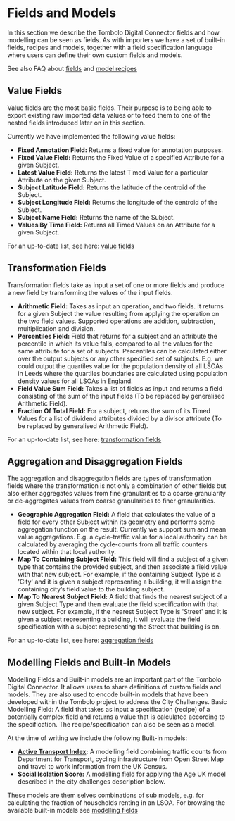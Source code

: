 # Fields and Models

In this section we describe the Tombolo Digital Connector fields and how modelling can be seen as fields. As with importers we have a set of built-in fields, recipes and models, together with a field specification language where users can define their own custom fields and models.

See also FAQ about [fields](Frequently-Asked-Questions.md#fields) and [model recipes](Frequently-Asked-Questions.md#model-recipes)

## Value Fields

Value fields are the most basic fields. Their purpose is to being able to export existing raw imported data values or to feed them to one of the nested fields introduced later on in this section.

Currently we have implemented the following value fields:

- __Fixed Annotation Field:__ Returns a fixed value for annotation purposes.
- __Fixed Value Field:__ Returns the Fixed Value of a specified Attribute for a given Subject.
- __Latest Value Field:__ Returns the latest Timed Value for a particular Attribute on the given Subject.
- __Subject Latitude Field:__ Returns the latitude of the centroid of the Subject.
- __Subject Longitude Field:__ Returns the longitude of the centroid of the Subject.
- __Subject Name Field:__ Returns the name of the Subject.
- __Values By Time Field:__ Returns all Timed Values on an Attribute for a given Subject.

For an up-to-date list, see here: [value fields](https://github.com/FutureCitiesCatapult/TomboloDigitalConnector/tree/master/src/main/java/uk/org/tombolo/field/value)

## Transformation Fields
Transformation fields take as input a set of one or more fields and produce a new field by transforming the values of the input fields.

- __Arithmetic Field:__ Takes as input an operation, and two fields. It returns for a given Subject the value resulting from applying the operation on the two field values. Supported operations are addition, subtraction, multiplication and division.
- __Percentiles Field:__ Field that returns for a subject and an attribute the percentile in which its value falls, compared to all the values for the same attribute for a set of subjects. Percentiles can be calculated either over the output subjects or any other specified set of subjects. E.g. we could output the quartiles value for the population density of all LSOAs in Leeds where the quartiles boundaries are calculated using population density values for all LSOAs in England.
- __Field Value Sum Field:__ Takes a list of fields as input and returns a field consisting of the sum of the input fields (To be replaced by generalised Arithmetic Field).
- __Fraction Of Total Field:__ For a subject, returns the sum of its Timed Values for a list of dividend attributes divided by a divisor attribute (To be replaced by generalised Arithmetic Field).

For an up-to-date list, see here: [transformation fields](https://github.com/FutureCitiesCatapult/TomboloDigitalConnector/tree/master/src/main/java/uk/org/tombolo/field/transformation)

## Aggregation and Disaggregation Fields
The aggregation and disaggregation fields are types of transformation fields where the transformation is not only a combination of other fields but also either aggregates values from fine granularities to a coarse granularity or de-aggregates values from coarse granularities to finer granularities.

- __Geographic Aggregation Field:__ A field that calculates the value of a field for every other Subject within its geometry and performs some aggregation function on the result. Currently we support sum and mean value aggregations. E.g. a cycle-traffic value for a local authority can be calculated by averaging the cycle-counts from all traffic counters located within that local authority.
- __Map To Containing Subject Field:__ This field will find a subject of a given type that contains the provided subject, and then associate a field value with that new subject. For example, if the containing Subject Type is a 'City' and it is given a subject representing a building, it will assign the containing city’s field value to the building subject.
- __Map To Nearest Subject Field:__ A field that finds the nearest subject of a given Subject Type and then evaluate the field specification with that new subject. For example, if the nearest Subject Type is 'Street' and it is given a subject representing a building, it will evaluate the field specification with a subject representing the Street that building is on.

For an up-to-date list, see here: [aggregation fields](https://github.com/FutureCitiesCatapult/TomboloDigitalConnector/tree/master/src/main/java/uk/org/tombolo/field/aggregation)

## Modelling Fields and Built-in Models 
Modelling Fields and Built-in models are an important part of the Tombolo Digital Connector. It allows users to share definitions of custom fields and models. They are also used to encode built-in models that have been developed within the Tombolo project to address the City Challenges.
Basic Modelling Field: A field that takes as input a specification (recipe) of a potentially complex field and returns a value that is calculated according to the specification. The recipe/specification can also be seen as a model.

At the time of writing we include the following Built-in models:

- __[Active Transport Index](Use-Case-on-Active-Transport-Index.md):__ A modelling field combining traffic counts 
from Department for Transport, cycling 
infrastructure from Open Street Map and travel to work information from the UK Census.
- __Social Isolation Score:__ A modelling field for applying the Age UK model described in the city challenges description below.

These models are them selves combinations of sub models, e.g. for calculating the fraction of households renting in an LSOA. For browsing the available built-in models see [modelling fields](https://github.com/FutureCitiesCatapult/TomboloDigitalConnector/tree/master/src/main/resources/modelling-fields)
